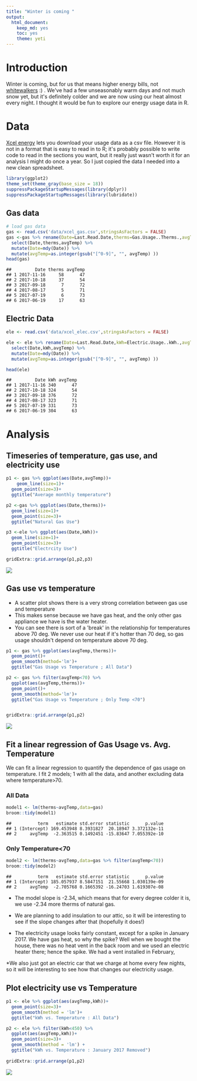 ```yaml
---
title: "Winter is coming "
output: 
  html_document: 
    keep_md: yes
    toc: yes
    theme: yeti
---
```



      
# Introduction

Winter is coming, but for us that means higher energy bills, not [whitewalkers](http://gameofthrones.wikia.com/wiki/White_Walkers) :) . We've had a few unseasonably warm days and not much snow yet, but it's definitely colder and we are now using our heat almost every night. I thought it would be fun to explore our energy usage data in R. 


# Data
[Xcel energy](https://www.xcelenergy.com/) lets you download your usage data as a csv file. However it is not in a format that is easy to read in to R; it's probably possible to write code to read in the sections you want, but it really just wasn't worth it for an analysis I might do once a year. So I just copied the data I needed into a new clean spreadsheet.




```r
library(ggplot2)
theme_set(theme_gray(base_size = 18))
suppressPackageStartupMessages(library(dplyr))
suppressPackageStartupMessages(library(lubridate))
```

## Gas data

```r
# load gas data
gas <- read.csv('data/xcel_gas.csv',stringsAsFactors = FALSE)
gas <-gas %>% rename(Date=Last.Read.Date,therms=Gas.Usage..Therms.,avgTemp=Average.Temperature) %>% 
  select(Date,therms,avgTemp) %>% 
  mutate(Date=mdy(Date)) %>% 
  mutate(avgTemp=as.integer(gsub("[^0-9]", "", avgTemp) ))
head(gas)
```

```
##         Date therms avgTemp
## 1 2017-11-16     58      47
## 2 2017-10-18     37      54
## 3 2017-09-18      7      72
## 4 2017-08-17      5      71
## 5 2017-07-19      6      73
## 6 2017-06-19     17      63
```



## Electric Data

```r
ele <- read.csv('data/xcel_elec.csv',stringsAsFactors = FALSE)

ele <- ele %>% rename(Date=Last.Read.Date,kWh=Electric.Usage..kWh.,avgTemp=Average.Temperature) %>% 
  select(Date,kWh,avgTemp) %>% 
  mutate(Date=mdy(Date)) %>% 
  mutate(avgTemp=as.integer(gsub("[^0-9]", "", avgTemp) ))

head(ele)
```

```
##         Date kWh avgTemp
## 1 2017-11-16 340      47
## 2 2017-10-18 324      54
## 3 2017-09-18 376      72
## 4 2017-08-17 323      71
## 5 2017-07-19 331      73
## 6 2017-06-19 304      63
```



# Analysis

## Timeseries of temperature, gas use, and electricity use

```r
p1 <- gas %>% ggplot(aes(Date,avgTemp))+
    geom_line(size=1)+
  geom_point(size=3)+
  ggtitle("Average monthly temperature")

p2 <-gas %>% ggplot(aes(Date,therms))+
  geom_line(size=1)+
  geom_point(size=3)+
  ggtitle("Natural Gas Use")

p3 <-ele %>% ggplot(aes(Date,kWh))+
  geom_line(size=1)+
  geom_point(size=3)+
  ggtitle("Electrcity Use")

gridExtra::grid.arrange(p1,p2,p3)
```

![](energy_use_files/figure-html/unnamed-chunk-5-1.png)<!-- -->


## Gas use vs temperature
* A scatter plot shows there is a very strong correlation between gas use and temperature
* This makes sense because we have gas heat, and the only other gas appliance we have is the water heater.
* You can see there is sort of a 'break' in the relationship for temperatures above 70 deg. We never use our heat if it's hotter than 70 deg, so gas usage shouldn't depend on temperature above 70 deg.



```r
p1 <- gas %>% ggplot(aes(avgTemp,therms))+
  geom_point()+
  geom_smooth(method='lm')+
  ggtitle("Gas Usage vs Temperature ; All Data")

p2 <- gas %>% filter(avgTemp<70) %>% 
  ggplot(aes(avgTemp,therms))+
  geom_point()+
  geom_smooth(method='lm')+
  ggtitle("Gas Usage vs Temperature ; Only Temp <70")


gridExtra::grid.arrange(p1,p2)
```

![](energy_use_files/figure-html/unnamed-chunk-6-1.png)<!-- -->

## Fit a linear regression of Gas Usage vs. Avg. Temperature

We can fit a linear regression to quantify the dependence of gas usage on temperature. I fit 2 models; 1 with all the data, and another excluding data where temperature>70.

### All Data

```r
model1 <- lm(therms~avgTemp,data=gas)
broom::tidy(model1)
```

```
##          term   estimate std.error statistic      p.value
## 1 (Intercept) 169.453948 8.3931827  20.18947 3.372132e-11
## 2     avgTemp  -2.363515 0.1492451 -15.83647 7.055392e-10
```

### Only Temperature<70

```r
model2 <- lm(therms~avgTemp,data=gas %>% filter(avgTemp<70))
broom::tidy(model2)
```

```
##          term   estimate std.error statistic      p.value
## 1 (Intercept) 185.057937 8.5847151  21.55668 1.030139e-09
## 2     avgTemp  -2.705768 0.1665392 -16.24703 1.619307e-08
```

* The model slope is -2.34, which means that for every degree colder it is, we use -2.34 more therms of natural gas. 
* We are planning to add insulation to our attic, so it will be interesting to see if the slope changes after that (hopefully it does!)

* The electricity usage looks fairly constant, except for a spike in January 2017. We have gas heat, so why the spike? Well when we bought the house, there was no heat vent in the back room and we used an electric heater there; hence the spike. We had a vent installed in February, 

*We also just got an electric car that we charge at home every few nights, so it will be interesting to see how that changes our electricity usage.



## Plot electricity use vs Temperature

```r
p1 <- ele %>% ggplot(aes(avgTemp,kWh))+
  geom_point(size=3)+
  geom_smooth(method = 'lm')+
  ggtitle("kWh vs. Temperature : All Data")

p2 <- ele %>% filter(kWh<450) %>%
  ggplot(aes(avgTemp,kWh))+
  geom_point(size=3)+
  geom_smooth(method = 'lm') +
  ggtitle("kWh vs. Temperature : January 2017 Removed")
  
gridExtra::grid.arrange(p1,p2)
```

![](energy_use_files/figure-html/unnamed-chunk-9-1.png)<!-- -->


